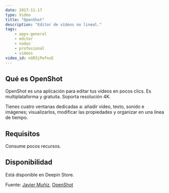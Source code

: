 ```yaml
---
date: 2017-11-17
type: Video
title: "OpenShot"
description: "Editor de vídeos no lineal."
tags:
    - apps-general
    - editor
    - nodos
    - profesional
    - videos
video_id: nGR3jPwfnsE
---
```


## Qué es OpenShot

OpenShot es una aplicación para editar tus vídeos en pocos clics. Es multiplataforma y gratuita. Soporta resolución 4K.

Tienes cuatro ventanas dedicadas a: añadir vídeo, texto, sonido e imágenes; visualizarlos, modificar las propiedades y organizar en una línea de tiempo.

## Requisitos

Consume pocos recursos.

## Disponibilidad

Está disponible en Deepin Store.

Fuente: [Javier Muñiz](https://www.youtube.com/channel/UCt4oJu2ItngyTNBwPNmJDfA), [OpenShot](http://www.openshot.org/)

